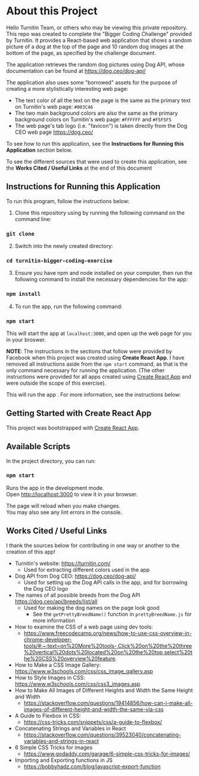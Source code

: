 # About this Project

Hello Turnitin Team, or others who may be viewing this private repository. This repo was created to complete the "Bigger Coding Challenge" provided by Turnitin. It provides a React-based web application that shows a random picture of a dog at the top of the page and 10 random dog images at the bottom of the page, as specified by the challenge document.

The application retrieves the random dog pictures using Dog API, whose documentation can be found at https://dog.ceo/dog-api/

The application also uses some "borrowed" assets for the purpose of creating a more stylistically interesting web page:
- The text color of all the text on the page is the same as the primary text on Turnitin's web page: `#003C46` 
- The two main background colors are also the same as the primary background colors on Turnitin's web page: `#FFFFFF` and `#F5F5F5`
- The web page's tab logo (i.e. "favicon") is taken directly from the Dog CEO web page https://dog.ceo/

To see how to run this application, see the **Instructions for Running this Application** section below.

To see the different sources that were used to create this application, see the **Works Cited / Useful Links** at the end of this document

## Instructions for Running this Application 

To run this program, follow the instructions below:

1. Clone this repository using by running the following command on the command line:

### `git clone`

2. Switch into the newly created directory:

### `cd turnitin-bigger-coding-exercise`

3. Ensure you have npm and node installed on your computer, then run the following command to install the necessary dependencies for the app:

### `npm install`

4. To run the app, run the following command:

### `npm start`

This will start the app at `localhost:3000`, and open up the web page for you in your broswer.

**NOTE**: The instructions in the sections that follow were provided by Facebook when this project was created using **Create React App**. I have removed all instructions aside from the `npm start` command, as that is the only command necessary for running the application. (The other instructions were provided for all apps created using [Create React App](https://github.com/facebook/create-react-app) and were outside the scope of this exercise). 

This will run the app . For more information, see the instructions below:

## Getting Started with Create React App

This project was bootstrapped with [Create React App](https://github.com/facebook/create-react-app).

## Available Scripts

In the project directory, you can run:

### `npm start`

Runs the app in the development mode.\
Open [http://localhost:3000](http://localhost:3000) to view it in your browser.

The page will reload when you make changes.\
You may also see any lint errors in the console.

## Works Cited / Useful Links

I thank the sources below for contributing in one way or another to the creation of this app!

- Turnitin's website: https://turnitin.com/
   - Used for extracting different colors used in the app
- Dog API from Dog CEO: https://dog.ceo/dog-api/
   - Used for setting up the Dog API calls in the app, and for borrowing the Dog CEO logo
- The names of all possible breeds from the Dog API https://dog.ceo/api/breeds/list/all
   - Used for making the dog names on the page look good
      - See the `getPrettyBreedName()` function in `prettyBreedName.js` for more information
- How to examine the CSS of a web page using dev tools: 
   - https://www.freecodecamp.org/news/how-to-use-css-overview-in-chrome-developer-tools/#:~:text=on%20More%20tools-,Click%20on%20the%20three%20vertical%20dots%20located%20on%20the%20top,select%20the%20CSS%20overview%20feature.
- How to Make a CSS Image Gallery: https://www.w3schools.com/css/css_image_gallery.asp
- How to Style Images in CSS: https://www.w3schools.com/css/css3_images.asp
- How to Make All Images of Different Heights and Width the Same Height and Width
    - https://stackoverflow.com/questions/19414856/how-can-i-make-all-images-of-different-height-and-width-the-same-via-css
- A Guide to Flexbox in CSS:
   - https://css-tricks.com/snippets/css/a-guide-to-flexbox/
- Concatenating Strings and Variables in React
   - https://stackoverflow.com/questions/39523040/concatenating-variables-and-strings-in-react
- 6 Simple CSS Tricks for images
   - https://www.godaddy.com/garage/6-simple-css-tricks-for-images/
- Importing and Exporting functions in JS
   - https://bobbyhadz.com/blog/javascript-export-function